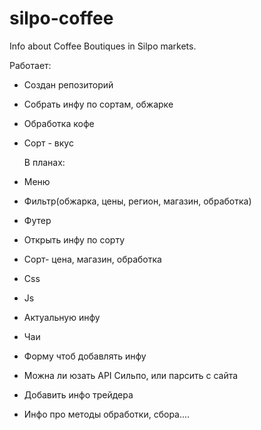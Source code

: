 # silpo-coffee
 Info about Coffee Boutiques in Silpo markets.


   Работает:
* Создан репозиторий
* Собрать инфу  по сортам, обжарке
* Обработка кофе 
* Сорт - вкус 


   В планах:
* Меню
* Фильтр(обжарка, цены, регион, магазин, обработка) 
* Футер
* Открыть инфу по сорту
* Сорт- цена, магазин, обработка
* Css
* Js
* Актуальную инфу
* Чаи
* Форму чтоб добавлять инфу
* Можна ли юзать API Сильпо, или парсить с сайта
* Добавить инфо трейдера
* Инфо про методы обработки, сбора.... 



